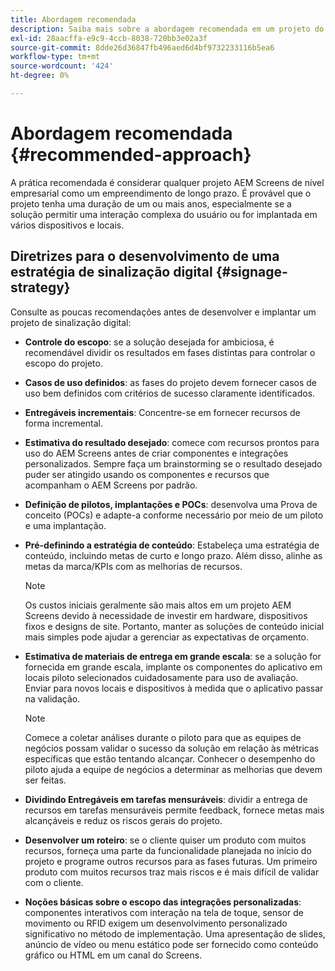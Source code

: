 ```yaml
---
title: Abordagem recomendada
description: Saiba mais sobre a abordagem recomendada em um projeto do AEM Screens.
exl-id: 28aacffa-e9c9-4ccb-8038-720bb3e02a3f
source-git-commit: 8dde26d36847fb496aed6d4bf9732233116b5ea6
workflow-type: tm+mt
source-wordcount: '424'
ht-degree: 0%

---
```


# Abordagem recomendada {#recommended-approach}

A prática recomendada é considerar qualquer projeto AEM Screens de nível empresarial como um empreendimento de longo prazo. É provável que o projeto tenha uma duração de um ou mais anos, especialmente se a solução permitir uma interação complexa do usuário ou for implantada em vários dispositivos e locais.

## Diretrizes para o desenvolvimento de uma estratégia de sinalização digital {#signage-strategy}

Consulte as poucas recomendações antes de desenvolver e implantar um projeto de sinalização digital:

* **Controle do escopo**: se a solução desejada for ambiciosa, é recomendável dividir os resultados em fases distintas para controlar o escopo do projeto.

* **Casos de uso definidos**: as fases do projeto devem fornecer casos de uso bem definidos com critérios de sucesso claramente identificados.

* **Entregáveis incrementais**: Concentre-se em fornecer recursos de forma incremental.

* **Estimativa do resultado desejado**: comece com recursos prontos para uso do AEM Screens antes de criar componentes e integrações personalizados. Sempre faça um brainstorming se o resultado desejado puder ser atingido usando os componentes e recursos que acompanham o AEM Screens por padrão.

* **Definição de pilotos, implantações e POCs**: desenvolva uma Prova de conceito (POCs) e adapte-a conforme necessário por meio de um piloto e uma implantação.

* **Pré-definindo a estratégia de conteúdo**: Estabeleça uma estratégia de conteúdo, incluindo metas de curto e longo prazo. Além disso, alinhe as metas da marca/KPIs com as melhorias de recursos.

  >[!NOTE]
  >
  > Os custos iniciais geralmente são mais altos em um projeto AEM Screens devido à necessidade de investir em hardware, dispositivos fixos e designs de site. Portanto, manter as soluções de conteúdo inicial mais simples pode ajudar a gerenciar as expectativas de orçamento.

* **Estimativa de materiais de entrega em grande escala**: se a solução for fornecida em grande escala, implante os componentes do aplicativo em locais piloto selecionados cuidadosamente para uso de avaliação. Enviar para novos locais e dispositivos à medida que o aplicativo passar na validação.

  >[!NOTE]
  >
  > Comece a coletar análises durante o piloto para que as equipes de negócios possam validar o sucesso da solução em relação às métricas específicas que estão tentando alcançar. Conhecer o desempenho do piloto ajuda a equipe de negócios a determinar as melhorias que devem ser feitas.

* **Dividindo Entregáveis em tarefas mensuráveis**: dividir a entrega de recursos em tarefas mensuráveis permite feedback, fornece metas mais alcançáveis e reduz os riscos gerais do projeto.

* **Desenvolver um roteiro**: se o cliente quiser um produto com muitos recursos, forneça uma parte da funcionalidade planejada no início do projeto e programe outros recursos para as fases futuras. Um primeiro produto com muitos recursos traz mais riscos e é mais difícil de validar com o cliente.

* **Noções básicas sobre o escopo das integrações personalizadas**: componentes interativos com interação na tela de toque, sensor de movimento ou RFID exigem um desenvolvimento personalizado significativo no método de implementação. Uma apresentação de slides, anúncio de vídeo ou menu estático pode ser fornecido como conteúdo gráfico ou HTML em um canal do Screens.
